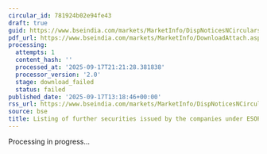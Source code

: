 ```yaml
---
circular_id: 781924b02e94fe43
draft: true
guid: https://www.bseindia.com/markets/MarketInfo/DispNoticesNCirculars.aspx?Noticeid={41294ACD-86C0-4945-8909-48893C8C536A}&noticeno=20250917-46&dt=09/17/2025&icount=46&totcount=57&flag=0
pdf_url: https://www.bseindia.com/markets/MarketInfo/DownloadAttach.aspx?id=20250917-46&attachedId=
processing:
  attempts: 1
  content_hash: ''
  processed_at: '2025-09-17T21:21:28.381838'
  processor_version: '2.0'
  stage: download_failed
  status: failed
published_date: '2025-09-17T13:18:46+00:00'
rss_url: https://www.bseindia.com/markets/MarketInfo/DispNoticesNCirculars.aspx?Noticeid={41294ACD-86C0-4945-8909-48893C8C536A}&noticeno=20250917-46&dt=09/17/2025&icount=46&totcount=57&flag=0
source: bse
title: Listing of further securities issued by the companies under ESOP/ESOS
---
```


Processing in progress...